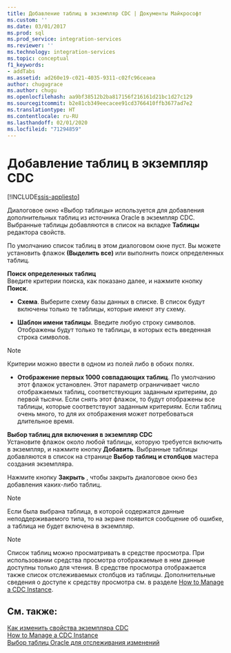 ```yaml
---
title: Добавление таблиц в экземпляр CDC | Документы Майкрософт
ms.custom: ''
ms.date: 03/01/2017
ms.prod: sql
ms.prod_service: integration-services
ms.reviewer: ''
ms.technology: integration-services
ms.topic: conceptual
f1_keywords:
- addTabs
ms.assetid: ad260e19-c021-4035-9311-c02fc96ceaea
author: chugugrace
ms.author: chugu
ms.openlocfilehash: aa9bf38512b2ba817156f216161d21bc1d27c129
ms.sourcegitcommit: b2e81cb349eecacee91cd3766410ffb3677ad7e2
ms.translationtype: HT
ms.contentlocale: ru-RU
ms.lasthandoff: 02/01/2020
ms.locfileid: "71294859"
---
```

# <a name="add-tables-to-a-cdc-instance"></a>Добавление таблиц в экземпляр CDC

[!INCLUDE[ssis-appliesto](../../includes/ssis-appliesto-ssvrpluslinux-asdb-asdw-xxx.md)]


  Диалоговое окно «Выбор таблицы» используется для добавления дополнительных таблиц из источника Oracle в экземпляр CDC. Выбранные таблицы добавляются в список на вкладке **Таблицы** редактора свойств.  
  
 По умолчанию список таблиц в этом диалоговом окне пуст. Вы можете установить флажок **(Выделить все)** или выполнить поиск определенных таблиц.  
  
 **Поиск определенных таблиц**  
 Введите критерии поиска, как показано далее, и нажмите кнопку **Поиск**.  
  
-   **Схема**. Выберите схему базы данных в списке. В список будут включены только те таблицы, которые имеют эту схему.  
  
-   **Шаблон имени таблицы**. Введите любую строку символов. Отображены будут только те таблицы, в которых есть введенная строка символов.  
  
> [!NOTE]  
>  Критерии можно ввести в одном из полей либо в обоих полях.  
  
-   **Отображение первых 1000 совпадающих таблиц**. По умолчанию этот флажок установлен. Этот параметр ограничивает число отображаемых таблиц, соответствующих заданным критериям, до первой тысячи. Если снять этот флажок, то будут отображены все таблицы, которые соответствуют заданным критериям. Если таблиц очень много, то для их отображения может потребоваться длительное время.  
  
 **Выбор таблиц для включения в экземпляр CDC**  
 Установите флажок около любой таблицы, которую требуется включить в экземпляр, и нажмите кнопку **Добавить**. Выбранные таблицы добавляются в список на странице **Выбор таблиц и столбцов** мастера создания экземпляра.  
  
 Нажмите кнопку **Закрыть** , чтобы закрыть диалоговое окно без добавления каких-либо таблиц.  
  
> [!NOTE]  
>  Если была выбрана таблица, в которой содержатся данные неподдерживаемого типа, то на экране появится сообщение об ошибке, а таблица не будет включена в экземпляр.  
  
> [!NOTE]  
>  Список таблиц можно просматривать в средстве просмотра. При использовании средства просмотра отображаемые в нем данные доступны только для чтения. В средстве просмотра отображается также список отслеживаемых столбцов из таблицы. Дополнительные сведения о доступе к средству просмотра см. в разделе [How to Manage a CDC Instance](../../integration-services/change-data-capture/how-to-manage-a-cdc-instance.md).  
  
## <a name="see-also"></a>См. также:  
 [Как изменить свойства экземпляра CDC](../../integration-services/change-data-capture/how-to-edit-the-cdc-instance-properties.md)   
 [How to Manage a CDC Instance](../../integration-services/change-data-capture/how-to-manage-a-cdc-instance.md)   
 [Выбор таблиц Oracle для отслеживания изменений](../../integration-services/change-data-capture/select-oracle-tables-for-capturing-changes.md)  
  
  
